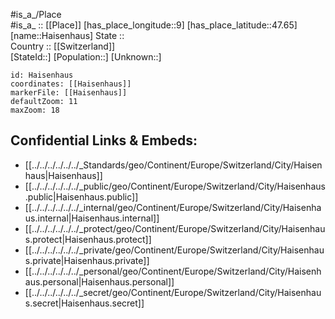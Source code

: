 ﻿---
location: [47.65,9] 
mapzoom: [7,12] 
mapmarker: city 
type: City
tags:
- geo/City


SpocWebEntityId: 30715
isDeleted: false
confidential: public

---
#is_a_/Place  
#is_a_ :: [[Place]] 
[has_place_longitude::9] 
[has_place_latitude::47.65] 
[name::Haisenhaus] 
State ::  
Country :: [[Switzerland]]  
[StateId::] 
[Population::] 
[Unknown::] 


```leaflet
id: Haisenhaus
coordinates: [[Haisenhaus]] 
markerFile: [[Haisenhaus]] 
defaultZoom: 11 
maxZoom: 18
```


## Confidential Links & Embeds: 
- [[../../../../../../_Standards/geo/Continent/Europe/Switzerland/City/Haisenhaus|Haisenhaus]] 
- [[../../../../../../_public/geo/Continent/Europe/Switzerland/City/Haisenhaus.public|Haisenhaus.public]] 
- [[../../../../../../_internal/geo/Continent/Europe/Switzerland/City/Haisenhaus.internal|Haisenhaus.internal]] 
- [[../../../../../../_protect/geo/Continent/Europe/Switzerland/City/Haisenhaus.protect|Haisenhaus.protect]] 
- [[../../../../../../_private/geo/Continent/Europe/Switzerland/City/Haisenhaus.private|Haisenhaus.private]] 
- [[../../../../../../_personal/geo/Continent/Europe/Switzerland/City/Haisenhaus.personal|Haisenhaus.personal]] 
- [[../../../../../../_secret/geo/Continent/Europe/Switzerland/City/Haisenhaus.secret|Haisenhaus.secret]] 
